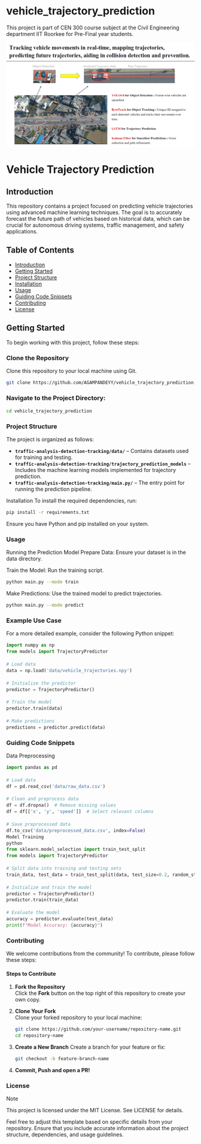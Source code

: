 # vehicle_trajectory_prediction
This project is part of CEN 300 course subject at the Civil Engineering department IIT Roorkee for Pre-Final year students.


![pipeline](https://github.com/AGAMPANDEYY/vehicle_trajectory_prediction/blob/main/media/traj-pred.png)

# Vehicle Trajectory Prediction

## Introduction  
This repository contains a project focused on predicting vehicle trajectories using advanced machine learning techniques. The goal is to accurately forecast the future path of vehicles based on historical data, which can be crucial for autonomous driving systems, traffic management, and safety applications.

## Table of Contents  
- [Introduction](#introduction)  
- [Getting Started](#getting-started)  
- [Project Structure](#project-structure)  
- [Installation](#installation)  
- [Usage](#usage)  
- [Guiding Code Snippets](#guiding-code-snippets)  
- [Contributing](#contributing)  
- [License](#license)  

## Getting Started  
To begin working with this project, follow these steps:

### Clone the Repository  
Clone this repository to your local machine using Git.

```bash
git clone https://github.com/AGAMPANDEYY/vehicle_trajectory_prediction.git
```

### Navigate to the Project Directory:

``` bash
cd vehicle_trajectory_prediction
```

### Project Structure

The project is organized as follows:  

- **`traffic-analysis-detection-tracking/data/`** – Contains datasets used for training and testing.  
- **`traffic-analysis-detection-tracking/trajectory_prediction_models`** – Includes the machine learning models implemented for trajectory prediction.  
- **`traffic-analysis-detection-tracking/main.py/`** – The entry point for running the prediction pipeline.  

Installation
To install the required dependencies, run:

```bash
pip install -r requirements.txt
```
Ensure you have Python and pip installed on your system.

### Usage
Running the Prediction Model
Prepare Data: Ensure your dataset is in the data directory.

Train the Model: Run the training script.

``` bash
python main.py --mode train
```

Make Predictions: Use the trained model to predict trajectories.

```bash
python main.py --mode predict
```

### Example Use Case
For a more detailed example, consider the following Python snippet:

``` python
import numpy as np
from models import TrajectoryPredictor

# Load data
data = np.load('data/vehicle_trajectories.npy')

# Initialize the predictor
predictor = TrajectoryPredictor()

# Train the model
predictor.train(data)

# Make predictions
predictions = predictor.predict(data)
``` 
### Guiding Code Snippets
Data Preprocessing
``` python
import pandas as pd

# Load data
df = pd.read_csv('data/raw_data.csv')

# Clean and preprocess data
df = df.dropna()  # Remove missing values
df = df[['x', 'y', 'speed']]  # Select relevant columns

# Save preprocessed data
df.to_csv('data/preprocessed_data.csv', index=False)
Model Training
python
from sklearn.model_selection import train_test_split
from models import TrajectoryPredictor

# Split data into training and testing sets
train_data, test_data = train_test_split(data, test_size=0.2, random_state=42)

# Initialize and train the model
predictor = TrajectoryPredictor()
predictor.train(train_data)

# Evaluate the model
accuracy = predictor.evaluate(test_data)
print(f"Model Accuracy: {accuracy}")
```

### Contributing

We welcome contributions from the community! To contribute, please follow these steps:

#### Steps to Contribute  

1. **Fork the Repository**  
   Click the **Fork** button on the top right of this repository to create your own copy.  

2. **Clone Your Fork**  
   Clone your forked repository to your local machine:  
   ```bash
   git clone https://github.com/your-username/repository-name.git
   cd repository-name
   ```
3. **Create a New Branch**
   Create a branch for your feature or fix:
   
   ``` bash
   git checkout -b feature-branch-name
   ```
4. **Commit, Push and open a PR!**

### License
> [!NOTE]
> This project is licensed under the MIT License. See LICENSE for details.

Feel free to adjust this template based on specific details from your repository. Ensure that you include accurate information about the project structure, dependencies, and usage guidelines.
